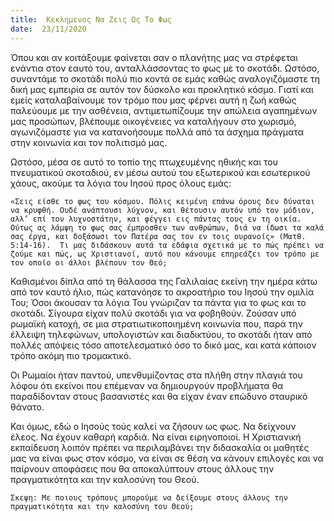 ```yaml
---
title:  Κεκλημενος Να Ζεις Ως Το Φως
date:  23/11/2020
---
```


Όπου και αν κοιτάξουμε φαίνεται σαν ο πλανήτης μας να στρέφεται ενάντια στον εαυτό του, ανταλλάσσοντας το φως με το σκοτάδι. Ωστόσο, συναντάμε το σκοτάδι πολύ πιο κοντά σε εμάς καθώς αναλογιζόμαστε τη δική μας εμπειρία σε αυτόν τον δύσκολο και προκλητικό κόσμο. Γιατί και εμείς καταλαβαίνουμε τον τρόμο που μας φέρνει αυτή η ζωή καθώς παλεύουμε με την ασθένεια, αντιμετωπίζουμε την απώλεια αγαπημένων μας προσώπων, βλέπουμε οικογένειες να καταλήγουν στο χωρισμό, αγωνιζόμαστε για να κατανοήσουμε πολλά από τα άσχημα πράγματα στην κοινωνία και τον πολιτισμό μας.

Ωστόσο, μέσα σε αυτό το τοπίο της πτωχευμένης ηθικής και του πνευματικού σκοταδιού, εν μέσω αυτού του εξωτερικού και εσωτερικού χάους, ακούμε τα λόγια του Ιησού προς όλους εμάς:

`«Σεις είσθε το φως του κόσμου. Πόλις κειμένη επάνω όρους δεν δύναται να κρυφθή. Ουδέ ανάπτουσι λύχνον, και θέτουσιν αυτόν υπό τον μόδιον, αλλ’ επί τον λυχνοστάτην, και φέγγει εις πάντας τους εν τη οικία. Ούτως ας λάμψη το φως σας έμπροσθεν των ανθρώπων, διά να ίδωσι τα καλά σας έργα, και δοξάσωσι τον Πατέρα σας τον εν τοις ουρανοίς» (Ματθ. 5:14-16).  Τι μας διδάσκουν αυτά τα εδάφια σχετικά με το πώς πρέπει να ζούμε και πώς, ως Χριστιανοί, αυτό που κάνουμε επηρεάζει τον τρόπο με τον οποίο οι άλλοι βλέπουν τον Θεό;`

Καθισμένοι δίπλα από τη θάλασσα της Γαλιλαίας εκείνη την ημέρα κάτω από τον καυτό ήλιο, πώς κατανόησε το ακροατήριο του Ιησού την ομιλία Του; Όσοι άκουσαν τα λόγια Του γνώριζαν τα πάντα για το φως και το σκοτάδι. Σίγουρα είχαν πολύ σκοτάδι για να φοβηθούν. Ζούσαν υπό ρωμαϊκή κατοχή, σε μια στρατιωτικοποιημένη κοινωνία που, παρά την έλλειψη τηλεφώνων, υπολογιστών και διαδικτύου, το σκοτάδι ήταν από πολλές απόψεις τόσο αποτελεσματικό όσο το δικό μας, και κατά κάποιον τρόπο ακόμη πιο τρομακτικό.

Οι Ρωμαίοι ήταν παντού, υπενθυμίζοντας στα πλήθη στην πλαγιά του λόφου ότι εκείνοι που επέμεναν να δημιουργούν προβλήματα θα παραδίδονταν στους βασανιστές και θα είχαν έναν επώδυνο σταυρικό θάνατο.

Και όμως, εδώ ο Ιησούς τούς καλεί να ζήσουν ως φως. Να δείχνουν έλεος. Να έχουν  καθαρή καρδιά. Να είναι ειρηνοποιοί. Η Χριστιανική εκπαίδευση λοιπόν πρέπει να περιλαμβάνει την διδασκαλία οι μαθητές μας να είναι φως στον κόσμο, να είναι σε θέση να κάνουν επιλογές και να παίρνουν αποφάσεις που θα αποκαλύπτουν στους άλλους την πραγματικότητα και την καλοσύνη του Θεού.

`Σκεψη: Με ποιους τρόπους μπορούμε να δείξουμε στους άλλους την πραγματικότητα και την καλοσύνη του Θεού;`